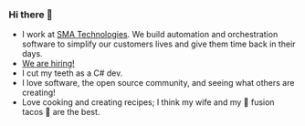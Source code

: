 ### Hi there 👋

- I work at [SMA Technologies](https://smatechnologies.com).  We build automation and orchestration software to simplify our customers lives and give them time back in their days.
- [We are hiring!](https://smatechnologies.com/careers)
- I cut my teeth as a C# dev.
- I love software, the open source community, and seeing what others are creating!
- Love cooking and creating recipes; I think my wife and my 🌮 fusion tacos 🌮 are the best.
